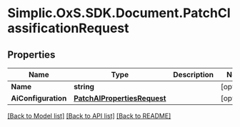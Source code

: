 # Simplic.OxS.SDK.Document.PatchClassificationRequest

## Properties

Name | Type | Description | Notes
------------ | ------------- | ------------- | -------------
**Name** | **string** |  | [optional] 
**AiConfiguration** | [**PatchAIPropertiesRequest**](PatchAIPropertiesRequest.md) |  | [optional] 

[[Back to Model list]](../README.md#documentation-for-models) [[Back to API list]](../README.md#documentation-for-api-endpoints) [[Back to README]](../README.md)


